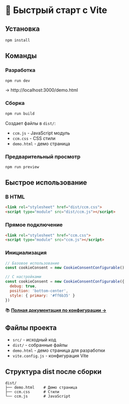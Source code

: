 # 🚀 Быстрый старт с Vite

## Установка
```bash
npm install
```

## Команды

### Разработка
```bash
npm run dev
```
→ http://localhost:3000/demo.html

### Сборка
```bash
npm run build
```
Создает файлы в `dist/`:
- `ccm.js` - JavaScript модуль
- `ccm.css` - CSS стили
- `demo.html` - демо страница

### Предварительный просмотр
```bash
npm run preview
```

## Быстрое использование

### В HTML
```html
<link rel="stylesheet" href="dist/ccm.css">
<script type="module" src="dist/ccm.js"></script>
```

### Прямое подключение
```html
<link rel="stylesheet" href="ccm.css">
<script type="module" src="ccm.js"></script>
```

### Инициализация
```javascript
// Базовое использование
const cookieConsent = new CookieConsentConfigurable()

// С настройками
const cookieConsent = new CookieConsentConfigurable({
  debug: true,
  position: 'bottom-center',
  style: { primary: '#ff6b35' }
})
```

📚 **[Полная документация по конфигурации →](CONFIG.md)**

## Файлы проекта

- `src/` - исходный код
- `dist/` - собранные файлы  
- `demo.html` - демо страница для разработки
- `vite.config.js` - конфигурация Vite 

## Структура dist после сборки

```
dist/
├── demo.html    # Демо страница
├── ccm.css      # Стили
└── ccm.js       # JavaScript
``` 